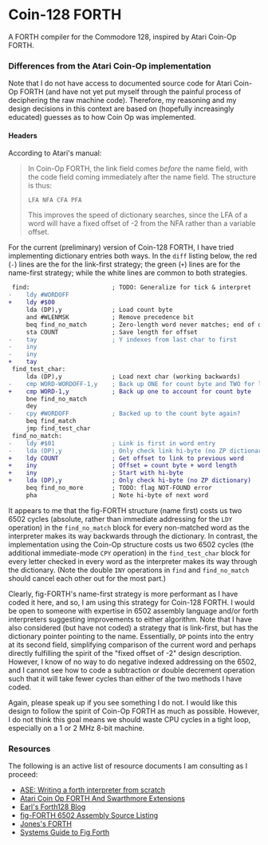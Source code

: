 # Coin-128 FORTH
A FORTH compiler for the Commodore 128, inspired by Atari Coin-Op FORTH.

### Differences from the Atari Coin-Op implementation
Note that I do not have access to documented source code for Atari Coin-Op FORTH
(and have not yet put myself through the painful process of deciphering the raw machine code).
Therefore, my reasoning and my design decisions in this context are based on
(hopefully increasingly educated) guesses as to how Coin Op was implemented.

#### Headers
According to Atari's manual:
> In Coin-Op FORTH, the link field comes *before* the name field,
> with the code field coming immediately after the name field.
> The structure is thus:
>
> `LFA NFA CFA PFA`
>
> This improves the speed of dictionary searches, since the LFA of a word will
> have a fixed offset of -2 from the NFA rather than a variable offset.

For the current (preliminary) version of Coin-128 FORTH, I have tried implementing
dictionary entries both ways. In the `diff` listing below, the red (`-`) lines are
the for the link-first strategy; the green (`+`) lines are for the name-first strategy;
while the white lines are common to both strategies.
```diff
 find:                       ; TODO: Generalize for tick & interpret
-    ldy #WORDOFF
+    ldy #$00
     lda (DP),y              ; Load count byte
     and #WLENMSK            ; Remove precedence bit
     beq find_no_match       ; Zero-length word never matches; end of dictionary
     sta COUNT               ; Save length for offset
-    tay                     ; Y indexes from last char to first
-    iny
-    iny
+    tay
 find_test_char:
     lda (DP),y              ; Load next char (working backwards)
-    cmp WORD-WORDOFF-1,y    ; Back up ONE for count byte and TWO for link
+    cmp WORD-1,y            ; Back up one to account for count byte
     bne find_no_match
     dey
-    cpy #WORDOFF            ; Backed up to the count byte again?
     beq find_match
     jmp find_test_char
 find_no_match:
-    ldy #$01                ; Link is first in word entry
-    lda (DP),y              ; Only check link hi-byte (no ZP dictionary)
+    ldy COUNT               ; Get offset to link to previous word
+    iny                     ; Offset = count byte + word length
+    iny                     ; Start with hi-byte
+    lda (DP),y              ; Only check hi-byte (no ZP dictionary)
     beq find_no_more        ; TODO: flag NOT-FOUND error
     pha                     ; Note hi-byte of next word
```
It appears to me that the fig-FORTH structure (name first) costs us two 6502 cycles
(absolute, rather than immediate addressing for the `LDY` operation) in the `find_no_match` block
for every non-matched word as the interpreter makes its way backwards through the dictionary.
In contrast, the implementation using the Coin-Op structure costs us two  6502 cycles
(the additional immediate-mode `CPY` operation) in the `find_test_char` block
for every letter checked in every word as the interpreter makes its way through
the dictionary.  (Note the double `INY` operations in `find` and `find_no_match`
should cancel each other out for the most part.)

Clearly, fig-FORTH's name-first strategy is more performant as I have coded it here,
and so, I am using this strategy for Coin-128 FORTH.  I would be open to someone with
expertise in 6502 assembly language and/or forth interpreters suggesting improvements
to either algorithm.  Note that I have also considered (but have not coded) a strategy
that is link-first, but has the dictionary pointer pointing to the name.  Essentially,
`DP` points into the entry at its second field, simplifying comparison of the current
word and perhaps directly fulfilling the spirit of the "fixed offset of -2" design description.
However, I know of no way to do negative indexed addressing on the 6502, and I cannot
see how to code a subtraction or double decrement operation such that it will take fewer
cycles than either of the two methods I have coded.

Again, please speak up if you see something I do not.  I would like this design to follow
the spirit of Coin-Op FORTH as much as possible.  However, I do not think this goal means
we should waste CPU cycles in a tight loop, especially on a 1 or 2 MHz 8-bit machine.

### Resources
The following is an active list of resource documents I am consulting as I proceed:
- [ASE: Writing a forth interpreter from scratch](https://sifflez.org/lectures/ASE/C3.pdf)
- [Atari Coin Op FORTH And Swarthmore Extensions](https://archive.org/details/AtariCoinOpFORTHAndSwarthmoreExtensions/mode/2up)
- [Earl's Forth128 Blog](https://forth128.blogspot.com/)
- [fig-FORTH 6502 Assembly Source Listing](https://web.archive.org/web/20221113020323if_/http://archive.6502.org/books/forth_interest_group/fig_forth_6502_source.pdf)
- [Jones's FORTH](https://github.com/ratfactor/nasmjf)
- [Systems Guide to Fig Forth](http://forthfiles.net/ting/sysguidefig.pdf)
